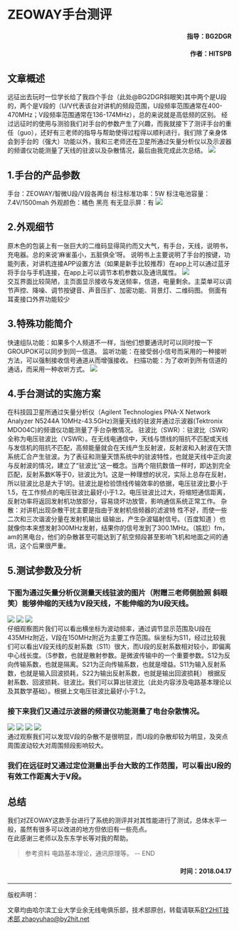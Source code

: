 # ZEOWAY手台测评
#### <p align="right"> 指导：BG2DGR</p>
#### <p align="right"> 作者：HITSPB</p>
## 文章概述
远征出去玩时一位学长给了我四个手台（此处@BG2DGR斜眼笑)其中两个是U段的，两个是V段的（U/V代表该台对讲机的频段范围，U段频率范围通常在400-470MHz；V段频率范围通常在136-174MHz），总的来说就是高低频的区别。
经过远征时的使用与测验我们对手台的参数产生了兴趣，而我就接下了测评手台的重任（guo），还好有三老师的指导与帮助使得过程得以顺利进行，我们除了亲身体会到手台的（强大）功能以外，我和三老师还在卫星所通过矢量分析仪以及示波器的频谱仪功能测量了天线的驻波以及杂散情况，最后由我完成此次总结。
![](https://raw.githubusercontent.com/spbspb/tech._dept._book/master/radio/手台测评/01.jpg )  
## 1.手台的产品参数
手台：ZEOWAY/智微U段/V段各两台
标注标准功率：5W
标注电池容量：7.4V/1500mah
外观颜色：橘色 黑亮
有无显示屏：有
![](https://raw.githubusercontent.com/spbspb/tech._dept._book/master/radio/手台测评/02.jpg )  
## 2.外观细节
原木色的包装上有一张巨大的二维码显得简约而又大气，有手台，天线，说明书，充电器。总的来说‘麻雀虽小，五脏俱全’呀。
说明书上主要说明了手台的按键，功能列表，对讲机连接APP设置方法（如果是新手比较推荐）在app上可以通过蓝牙将手台与手机连接，在app上可以调节本机参数以及通讯属性。
![](https://raw.githubusercontent.com/spbspb/tech._dept._book/master/radio/手台测评/03.jpg )  
交互界面比较简陋，主页面显示接收与发送频率，信道，电量剩余。主菜单可以调节声控、降噪、调节按键音、声音压扩、加密功能、背景灯、二维码图。
侧面有耳麦接口外界功能较少
## 3.特殊功能简介
快速组队功能：如果多个人频道不一样，当他们想要通讯时可以同时按一下GROUPOK可以同步到同一信道。
监听功能：在接受弱小信号而采用的一种接听方法，可以强制接收信号通道从而增强接收。
扫描功能：为了收听到所有信道的通话，而采用一种收听方式。
![](https://raw.githubusercontent.com/spbspb/tech._dept._book/master/radio/手台测评/12.jpg )  
## 4.手台测试的实施方案
在科技园卫星所通过矢量分析仪（Agilent Technologies PNA-X Network Analyzer N5244A 10MHz-43.5GHz)测量天线的驻波并通过示波器(Tektronix MDO04C)的频谱仪功能测量了手台杂散情况。
驻波比（SWR）：驻波比（SWR）全称为电压驻波比（VSWR）。在无线电通信中，天线与馈线的阻抗不匹配或天线与发信机的阻抗不匹配，高频能量就会在天线产生反射波，反射波和入射波在天馈系统汇合产生驻波。为了表征和测量天馈系统中的驻波特性，也就是天线中正向波与反射波的情况，建立了“驻波比”这一概念。当两个阻抗数值一样时，即达到完全匹配，反射系数K等于0，驻波比为1。这是一种理想的状况，实际上总存在反射，所以驻波比总是大于1的。驻波比是检验馈线传输效率的依据，电压驻波比要小于1.5，在工作频点的电压驻波比最好小于1.2。电压驻波比过大，将缩短通信距离，反射功率将返回发射机功放部分，容易烧坏功放管，影响通信系统正常工作。
杂散：对讲机出现杂散干扰主要是指由于发射机倍频器的滤波特 性不好，而使一些二次和三次谐波分量在发射机输出 级输出，产生杂波辐射信号。（百度知道 ）也就像你本来想发射300MHz发射，结果你的信号发到了300.1MHz。（尴尬）fm，am的黑电台，他们的杂散甚至可能达到了航空频段甚至影响飞机和地面之间的通讯，这个后果很严重。  
## 5.测试参数及分析
### 下图为通过矢量分析仪测量天线驻波的图片（附赠三老师侧脸照 斜眼笑）能够伸缩的天线为V段天线，不能伸缩的为U段天线。
![](https://raw.githubusercontent.com/spbspb/tech._dept._book/master/radio/手台测评/05.jpg )
![](https://raw.githubusercontent.com/spbspb/tech._dept._book/master/radio/手台测评/06.jpg )
![](https://raw.githubusercontent.com/spbspb/tech._dept._book/master/radio/手台测评/07.jpg )  
仔细观察图片我们可以看出横坐标为波动频率，通过调节显示范围及U段在435MHz附近，V段在150MHz附近为主要工作范围。纵坐标为S11，经过比较我们可以看出V段天线的反射系数（S11）很大，而U段的反射系数相对较小，即偏离中心线长度。（S参数，也就是散射参数。是微波传输中的一个重要参数。S12为反向传输系数，也就是隔离。S21为正向传输系数，也就是增益。S11为输入反射系数，也就是输入回波损耗，S22为输出反射系数，也就是输出回波损耗）
根据反射系数、回波损耗、驻波比。我们可以算出驻波比（此处内容涉及电路基本理论以及其数学基础）。根据上文电压驻波比最好小于1.2。
### 接下来我们又通过示波器的频谱仪功能测量了电台杂散情况。
![](https://raw.githubusercontent.com/spbspb/tech._dept._book/master/radio/手台测评/08.jpg )
![](https://raw.githubusercontent.com/spbspb/tech._dept._book/master/radio/手台测评/09.jpg )
![](https://raw.githubusercontent.com/spbspb/tech._dept._book/master/radio/手台测评/10.jpg )
![](https://raw.githubusercontent.com/spbspb/tech._dept._book/master/radio/手台测评/11.jpg )  
通过观察我们可以发现V段的杂散不是很明显，而U段的杂散却较为明显，及突点周围波动较大对周围频段影响较大。  
### 我们在远征时又通过定位测量出手台大致的工作范围，可以看出U段的有效工作距离大于V段。  
## 总结
我们对ZEOWAY这款手台进行了系统的测评并对其性能进行了测试，总体水平一般，虽然有很多可以改进的地方但依旧有一些亮点。  
在此感谢三老师以及东东学长等对我的帮助。  
>参考资料
>电路基本理论，通讯原理等。
-- END
#### <p align="right"> 时间：2018.04.17</p>

----
版权声明：

文章均由哈尔滨工业大学业余无线电俱乐部，技术部原创，转载请联系[BY2HIT技术部 zhaoyuhao@by2hit.net](zhaoyuhao@by2hit.net)